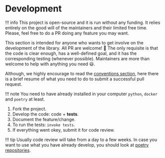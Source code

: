 # Development
!!! info
    This project is open-source and it is run without any funding. It relies entirely on the good will of the maintainers and their limited free time. Please, feel free to do a PR doing any feature you may want.

This section is intended for anyone who wants to get involve on the development of the library. All PR are welcome! :stars: The only requisite is that the code is clear enough, has a well-defined goal, and it has the corresponding testing (whenever possible). Maintainers are more than welcome to help with anything you need :smiley:.

Although, we highly encourage to read the [conventions section](development/conventions.md), here there is a brief resume of what you need to do to submit a successful pull request.

!!! note 
    You need to have already installed in your computer `python`, `docker` and `poetry` at least.

1. Fork the project.
2. Develop the code: code + **tests**.
3. Document the feature/change.
4. To run the tests: `invoke tests`.
5. If everything went okey, submit it for code review.

!!! tip
    Usually code review will take from a day to a few weeks. In case you want to use what you have already develop, you should look at [poetry repositories](https://python-poetry.org/docs/repositories/).